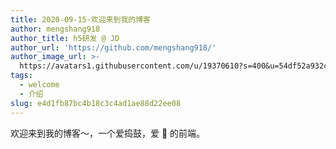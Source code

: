 ```yaml
---
title: 2020-09-15-欢迎来到我的博客
author: mengshang918
author_title: h5研发 @ JD
author_url: 'https://github.com/mengshang918/'
author_image_url: >-
  https://avatars1.githubusercontent.com/u/19370610?s=400&u=54df52a932ca8904a187c86709db70196b69321b&v=4
tags:
  - welcome
  - 介绍
slug: e4d1fb87bc4b18c3c4ad1ae88d22ee08
---
```


欢迎来到我的博客～，一个爱捣鼓，爱 🎣 的前端。

<!--truncate-->
